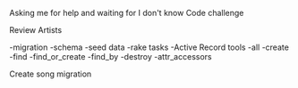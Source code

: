 Asking me for help and waiting for I don't know
Code challenge

Review Artists

-migration
-schema
-seed data
-rake tasks
-Active Record tools
	-all
	-create
	-find
	-find_or_create
	-find_by
	-destroy
	-attr_accessors


Create song migration

